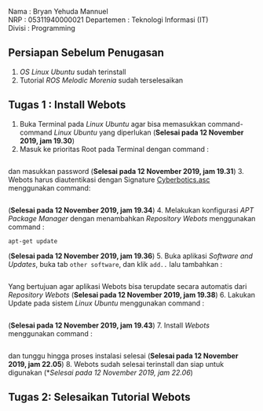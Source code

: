 Nama : Bryan Yehuda Mannuel       
NRP : 05311940000021
Departemen : Teknologi Informasi (IT)       
Divisi : Programming

## Persiapan Sebelum Penugasan
1. _OS Linux Ubuntu_ sudah terinstall 
2. Tutorial _ROS Melodic Morenia_ sudah terselesaikan

## Tugas 1 : Install Webots
 
1. Buka Terminal pada _Linux Ubuntu_ agar bisa memasukkan command-command _Linux Ubuntu_ yang diperlukan
(**Selesai pada 12 November 2019, jam 19.30**)
2. Masuk ke prioritas Root pada Terminal dengan command :
```sudo su
```
dan masukkan password
(**Selesai pada 12 November 2019, jam 19.31**)
3. Webots harus diautentikasi dengan Signature [Cyberbotics.asc](https://www.cyberbotics.com/Cyberbotics.asc) menggunakan command:
```curl -s -L https://www.cyberbotics.com/Cyberbotics.asc | sudo apt-key add -
```
(**Selesai pada 12 November 2019, jam 19.34**)
4. Melakukan konfigurasi _APT Package Manager_ dengan menambahkan _Repository Webots_ menggunakan command :
```apt-add-repository 'deb https://www.cyberbotics.com/debian/ binary-amd64/'
apt-get update
```
(**Selesai pada 12 November 2019, jam 19.36**)
5. Buka aplikasi _Software and Updates_, buka tab `other software`, dan klik `add..` lalu tambahkan : 
```deb https://www.cyberbotics.com/debian/ binary-amd64/
```
Yang bertujuan agar aplikasi Webots bisa terupdate secara automatis dari _Repository Webots_
(**Selesai pada 12 November 2019, jam 19.38**)
6. Lakukan Update pada sistem _Linux Ubuntu_ menggunakan command :
```apt-get update
```
(**Selesai pada 12 November 2019, jam 19.43**)
7. Install _Webots_ menggunakan command :
```apt-get install webots
```
dan tunggu hingga proses instalasi selesai
(**Selesai pada 12 November 2019, jam 22.05**)
8. Webots sudah selesai terinstall dan siap untuk digunakan
(**Selesai pada 12 November 2019, jam 22.06*)


## Tugas 2: Selesaikan Tutorial Webots
